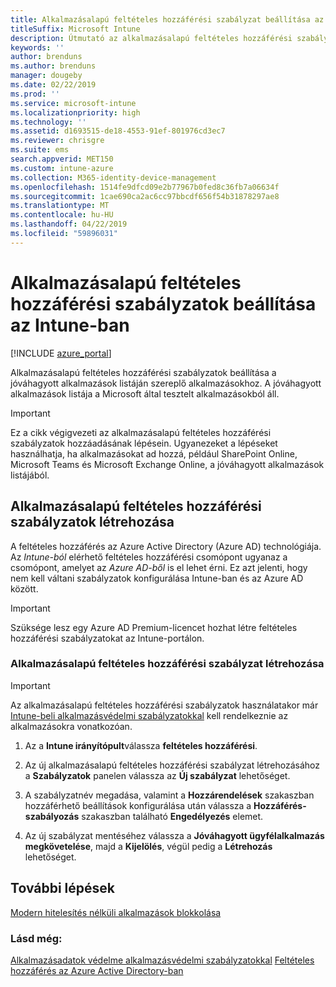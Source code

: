 ```yaml
---
title: Alkalmazásalapú feltételes hozzáférési szabályzat beállítása az Intune-ban
titleSuffix: Microsoft Intune
description: Útmutató az alkalmazásalapú feltételes hozzáférési szabályzatok Intune-ban való létrehozásához.
keywords: ''
author: brenduns
ms.author: brenduns
manager: dougeby
ms.date: 02/22/2019
ms.prod: ''
ms.service: microsoft-intune
ms.localizationpriority: high
ms.technology: ''
ms.assetid: d1693515-de18-4553-91ef-801976cd3ec7
ms.reviewer: chrisgre
ms.suite: ems
search.appverid: MET150
ms.custom: intune-azure
ms.collection: M365-identity-device-management
ms.openlocfilehash: 1514fe9dfcd09e2b77967b0fed8c36fb7a06634f
ms.sourcegitcommit: 1cae690ca2ac6cc97bbcdf656f54b31878297ae8
ms.translationtype: MT
ms.contentlocale: hu-HU
ms.lasthandoff: 04/22/2019
ms.locfileid: "59896031"
---
```

# <a name="set-up-app-based-conditional-access-policies-with-intune"></a>Alkalmazásalapú feltételes hozzáférési szabályzatok beállítása az Intune-ban

[!INCLUDE [azure_portal](./includes/azure_portal.md)]

Alkalmazásalapú feltételes hozzáférési szabályzatok beállítása a jóváhagyott alkalmazások listáján szereplő alkalmazásokhoz. A jóváhagyott alkalmazások listája a Microsoft által tesztelt alkalmazásokból áll.

> [!IMPORTANT]
> Ez a cikk végigvezeti az alkalmazásalapú feltételes hozzáférési szabályzatok hozzáadásának lépésein. Ugyanezeket a lépéseket használhatja, ha alkalmazásokat ad hozzá, például SharePoint Online, Microsoft Teams és Microsoft Exchange Online, a jóváhagyott alkalmazások listájából.

## <a name="create-app-based-conditional-access-policies"></a>Alkalmazásalapú feltételes hozzáférési szabályzatok létrehozása
A feltételes hozzáférés az Azure Active Directory (Azure AD) technológiája. Az *Intune-ból* elérhető feltételes hozzáférési csomópont ugyanaz a csomópont, amelyet az *Azure AD-ből* is el lehet érni. Ez azt jelenti, hogy nem kell váltani szabályzatok konfigurálása Intune-ban és az Azure AD között.

> [!IMPORTANT]
> Szüksége lesz egy Azure AD Premium-licencet hozhat létre feltételes hozzáférési szabályzatokat az Intune-portálon.

### <a name="to-create-an-app-based-conditional-access-policy"></a>Alkalmazásalapú feltételes hozzáférési szabályzat létrehozása

> [!IMPORTANT]
> Az alkalmazásalapú feltételes hozzáférési szabályzatok használatakor már [Intune-beli alkalmazásvédelmi szabályzatokkal](app-protection-policies.md) kell rendelkeznie az alkalmazásokra vonatkozóan.

1. Az a **Intune irányítópult**válassza **feltételes hozzáférési**.

2. Az új alkalmazásalapú feltételes hozzáférési szabályzat létrehozásához a **Szabályzatok** panelen válassza az **Új szabályzat** lehetőséget.

4. A szabályzatnév megadása, valamint a **Hozzárendelések** szakaszban hozzáférhető beállítások konfigurálása után válassza a **Hozzáférés-szabályozás** szakaszban található **Engedélyezés** elemet.

5. Az új szabályzat mentéséhez válassza a **Jóváhagyott ügyfélalkalmazás megkövetelése**, majd a **Kijelölés**, végül pedig a **Létrehozás** lehetőséget.

## <a name="next-steps"></a>További lépések
[Modern hitelesítés nélküli alkalmazások blokkolása](app-modern-authentication-block.md)

### <a name="see-also"></a>Lásd még:

[Alkalmazásadatok védelme alkalmazásvédelmi szabályzatokkal](app-protection-policies.md)
[Feltételes hozzáférés az Azure Active Directory-ban](https://docs.microsoft.com/azure/active-directory/active-directory-conditional-access)
